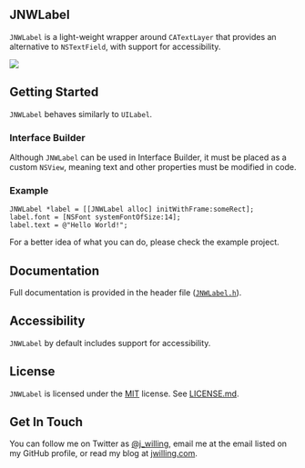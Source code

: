 ## JNWLabel ##
`JNWLabel` is a light-weight wrapper around `CATextLayer` that provides an alternative to `NSTextField`, with support for accessibility.

![](http://appjon.com/assets/github/JNWLabel.png)

## Getting Started ##
`JNWLabel` behaves similarly to `UILabel`.

### Interface Builder ###
Although `JNWLabel` can be used in Interface Builder, it must be placed as a custom `NSView`, meaning text and other properties must be modified in code.

### Example ###
``` objc
JNWLabel *label = [[JNWLabel alloc] initWithFrame:someRect];
label.font = [NSFont systemFontOfSize:14];
label.text = @"Hello World!";
```

For a better idea of what you can do, please check the example project.

## Documentation ##
Full documentation is provided in the header file ([`JNWLabel.h`](JNWLabel.h)).

## Accessibility ##
`JNWLabel` by default includes support for accessibility.

## License ##
`JNWLabel` is licensed under the [MIT](http://opensource.org/licenses/MIT) license. See [LICENSE.md](LICENSE.md).


## Get In Touch ##
You can follow me on Twitter as [@j_willing](http://twitter.com/j_willing), email me at the email listed on my GitHub profile, or read my blog at [jwilling.com](http://www.jwilling.com).
